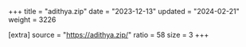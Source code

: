 +++
title = "adithya.zip"
date = "2023-12-13"
updated = "2024-02-21"
weight = 3226

[extra]
source = "https://adithya.zip/"
ratio = 58
size = 3
+++
